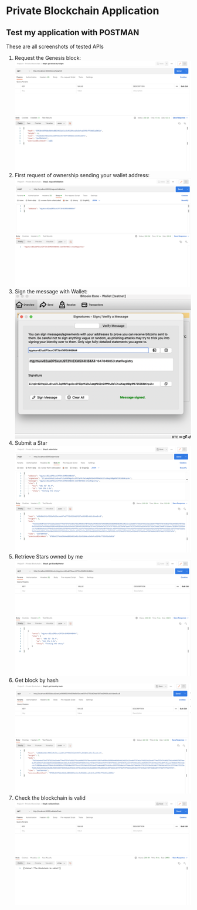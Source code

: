 # Private Blockchain Application

## Test my application with POSTMAN

These are all screenshots of tested APIs

1. Request the Genesis block:
    ![Request: http://localhost:8000/block/0 ](https://github.com/DoDuy/udacity-blockchain-developer-nanodegree/blob/main/project_1_Private_Blockchain/Screenshots/get%20Genesis%20block.png)
2. First request of ownership sending your wallet address:
    ![Request: http://localhost:8000/requestValidation ](https://github.com/DoDuy/udacity-blockchain-developer-nanodegree/blob/main/project_1_Private_Blockchain/Screenshots/requestValidation.png)
3. Sign the message with Wallet:
    ![Use the Wallet to sign a message](https://github.com/DoDuy/udacity-blockchain-developer-nanodegree/blob/main/project_1_Private_Blockchain/Screenshots/sign%20message%20with%20bitcoin%20core.png)
4. Submit a Star
     ![Request: http://localhost:8000/submitstar](https://github.com/DoDuy/udacity-blockchain-developer-nanodegree/blob/main/project_1_Private_Blockchain/Screenshots/submit%20Star.png)
5. Retrieve Stars owned by me
    ![Request: http://localhost:8000/blocks/<WALLET_ADDRESS>](https://github.com/DoDuy/udacity-blockchain-developer-nanodegree/blob/main/project_1_Private_Blockchain/Screenshots/retrive%20stars%20owned%20by%20address.png)
6. Get block by hash
    ![Request: http://localhost:8000/blocks/hash/<HASH>](https://github.com/DoDuy/udacity-blockchain-developer-nanodegree/blob/main/project_1_Private_Blockchain/Screenshots/get%20block%20by%20hash.png)
7. Check the blockchain is valid
    ![Request: http://localhost:8000/validationChain](https://github.com/DoDuy/udacity-blockchain-developer-nanodegree/blob/main/project_1_Private_Blockchain/Screenshots/validation%20Chain.png)
